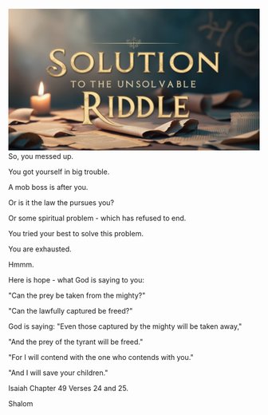 ![Video cover image](./cover.jpg)
So, you messed up.

You got yourself in big trouble.

A mob boss is after you.

Or is it the law the pursues you?

Or some spiritual problem - which has refused to end.

You tried your best to solve this problem.

You are exhausted.

Hmmm.

Here is hope - what God is saying to you:

"Can the prey be taken from the mighty?"

"Can the lawfully captured be freed?"

God is saying: "Even those captured by the mighty will be taken away,"

"And the prey of the tyrant will be freed."

"For I will contend with the one who contends with you."

"And I will save your children."

Isaiah Chapter 49 Verses 24 and 25.

Shalom
